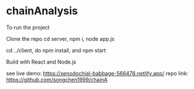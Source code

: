 # chainAnalysis

To run the project

Clone the repo
cd server, npm i, node app.js 

cd ../client, do npm install, and npm start

Build with React and Node.js

see live demo: https://xenodochial-babbage-566478.netlify.app/
repo link: https://github.com/songchen1999/chainA

 
